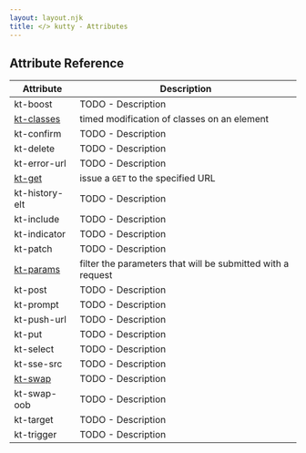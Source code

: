 ```yaml
---
layout: layout.njk
title: </> kutty - Attributes
---
```


## Attribute Reference

| Attribute | Description |
|-----------|-------------|
| kt-boost | TODO - Description
| [kt-classes](/attributes/kt-classes) | timed modification of classes on an element
| kt-confirm | TODO - Description
| kt-delete | TODO - Description
| kt-error-url | TODO - Description
| [kt-get](/attributes/kt-get) | issue a `GET` to the specified URL
| kt-history-elt | TODO - Description
| kt-include | TODO - Description
| kt-indicator | TODO - Description
| kt-patch | TODO - Description
| [kt-params](/attributes/kt-params) | filter the parameters that will be submitted with a request
| kt-post | TODO - Description
| kt-prompt | TODO - Description
| kt-push-url | TODO - Description
| kt-put | TODO - Description
| kt-select | TODO - Description
| kt-sse-src | TODO - Description
| [kt-swap](/attributes/kt-swap) | TODO - Description
| kt-swap-oob | TODO - Description
| kt-target | TODO - Description
| kt-trigger | TODO - Description